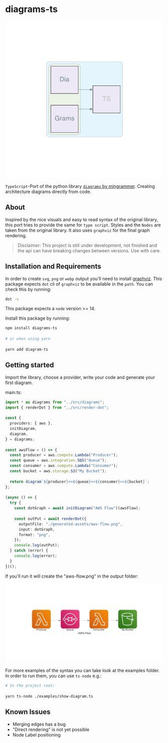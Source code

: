 # diagrams-ts

![logo](generated-assets/logo.png)

`TypeScript`-Port of the python library [`diagrams` by mingrammer](https://diagrams.mingrammer.com/).
Creating architecture diagrams directly from code.

## About

Inspired by the nice visuals and easy to read syntax of the original library, this port tries to provide the same for `type script`.
Styles and the `Nodes` are taken from the original library. It also uses `graphviz` for the final graph rendering.

> Disclaimer:
> This project is still under development, not finished and the api can have breaking changes between versions. Use with care.

## Installation and Requirements

In order to create `svg`, `png` or `webp` output you'll need to install [graphviz](https://graphviz.org/download/). This package expects `dot` cli of `graphviz` to be available in the `path`.
You can check this by running:

```sh
dot -v
```

This package expects a `node` version >= 14.

Install this package by running:

```sh
npm install diagrams-ts

# or when using yarn

yarn add diagram-ts
```

## Getting started

Import the library, choose a provider, write your code and generate your first diagram.

main.ts:

```ts
import * as diagrams from "../src/diagrams";
import { renderDot } from "../src/render-dot";

const {
  providers: { aws },
  initDiagram,
  diagram,
} = diagrams;

const awsFlow = () => {
  const producer = aws.compute.Lambda("Producer");
  const queue = aws.integration.SQS("Queue");
  const consumer = aws.compute.Lambda("Consumer");
  const bucket = aws.storage.S3("My Bucket");

  return diagram`${producer}>>${queue}>>${consumer}>>${bucket}`;
};

(async () => {
  try {
    const dotGraph = await initDiagram("AWS Flow")(awsFlow);

    const outPut = await renderDot({
      outputFile: "./generated-assets/aws-flow.png",
      input: dotGraph,
      format: "png",
    });
    console.log(outPut);
  } catch (error) {
    console.log(error);
  }
})();
```

If you'll run it will create the "aws-flow.png" in the output folder:

![AWS Flow diagram](generated-assets/aws-flow.png)

For more examples of the syntax you can take look at the examples folder. In order to run them, you can use `ts-node` e.g.:

```sh
# In the project root:

yarn ts-node ./examples/show-diagram.ts

```

## Known Issues

- Merging edges has a bug
- "Direct rendering" is not yet possible
- Node Label positioning
